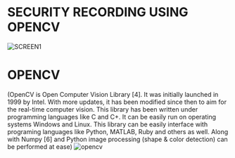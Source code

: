 #  SECURITY RECORDING USING OPENCV
 ![SCREEN1](https://user-images.githubusercontent.com/92586138/148497836-56535ce7-808f-4bde-b901-4afa2b9dd178.png)
# OPENCV
(OpenCV is Open Computer Vision Library [4]. It was initially  launched  in  1999  by  Intel. 
     With  more updates, it has been modified since then to aim for the real-time  computer  vision. 
      This  library  has  been written under programming languages like C and C+.
       It  can be easily  run on  operating systems Windows and Linux. This  library can  be easily 
       interface with programing languages like Python, MATLAB, Ruby and others as well. 
       Along with Numpy [6] and Python image  processing  (shape  & color  detection) can  be performed at ease)
    ![opencv](https://user-images.githubusercontent.com/92586138/148653552-4003e789-c434-438b-9788-01588cf39a36.jpg)

